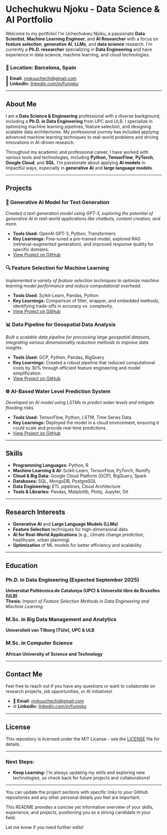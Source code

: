# Uchechukwu Njoku - Data Science & AI Portfolio

Welcome to my portfolio! I'm Uchechukwu Njoku, a passionate **Data Scientist**, **Machine Learning Engineer**, and **AI Researcher** with a focus on **feature selection**, **generative AI**, **LLMs**, and **data science** research. I'm currently a **Ph.D. researcher** specializing in **Data Engineering** and have experience in data science, machine learning, and cloud technologies.

### 📍 **Location:** Barcelona, Spain  
📧 **Email:** [njokuuchechi@gmail.com](mailto:njokuuchechi@gmail.com)  
🔗 **LinkedIn:** [linkedin.com/in/funjoku](https://www.linkedin.com/in/funjoku)

---

## About Me

I am a **Data Science & Engineering** professional with a diverse background, including a **Ph.D. in Data Engineering** from UPC and ULB. I specialize in optimizing machine learning pipelines, feature selection, and designing scalable data architectures. My professional journey has included applying advanced machine learning techniques to real-world problems and driving innovations in AI-driven research.

Throughout my academic and professional career, I have worked with various tools and technologies, including **Python**, **TensorFlow**, **PyTorch**, **Google Cloud**, and **SQL**. I'm passionate about applying **AI models** in impactful ways, especially in **generative AI** and **large language models**.

---

## Projects

### 🧠 **Generative AI Model for Text Generation**
*Created a text-generation model using GPT-3, exploring the potential of generative AI in real-world applications like chatbots, content creation, and more.*
- **Tools Used:** OpenAI GPT-3, Python, Transformers
- **Key Learnings:** Fine-tuned a pre-trained model, explored RAG (retrieval-augmented generation), and improved response quality for specific domains.
- [View Project on GitHub](https://github.com/yourusername/project-name)

### 🔍 **Feature Selection for Machine Learning**
*Implemented a variety of feature selection techniques to optimize machine learning model performance and reduce computational overhead.*
- **Tools Used:** Scikit-Learn, Pandas, Python
- **Key Learnings:** Comparison of filter, wrapper, and embedded methods, identifying trade-offs in accuracy vs. complexity.
- [View Project on GitHub](https://github.com/yourusername/project-name)

### 📊 **Data Pipeline for Geospatial Data Analysis**
*Built a scalable data pipeline for processing large geospatial datasets, integrating various dimensionality reduction methods to improve data insights.*
- **Tools Used:** GCP, Python, Pandas, BigQuery
- **Key Learnings:** Created a robust pipeline that reduced computational costs by 30% through efficient feature engineering and model simplification.
- [View Project on GitHub](https://github.com/yourusername/project-name)

### 🌐 **AI-Based Water Level Prediction System**
*Developed an AI model using LSTMs to predict water levels and mitigate flooding risks.*
- **Tools Used:** TensorFlow, Python, LSTM, Time Series Data
- **Key Learnings:** Deployed the model in a cloud environment, ensuring it could scale and provide real-time predictions.
- [View Project on GitHub](https://github.com/yourusername/project-name)

---

## Skills

- **Programming Languages:** Python, R
- **Machine Learning & AI:** Scikit-Learn, TensorFlow, PyTorch, NumPy
- **Cloud & Big Data:** Google Cloud Platform (GCP), BigQuery, Spark
- **Databases:** SQL, MongoDB, PostgreSQL
- **Data Engineering:** ETL pipelines, Cloud Architecture
- **Tools & Libraries:** Pandas, Matplotlib, Plotly, Jupyter, Git

---

## Research Interests

- **Generative AI** and **Large Language Models (LLMs)**
- **Feature Selection** techniques for high-dimensional data
- **AI for Real-World Applications** (e.g., climate change prediction, healthcare, urban planning)
- **Optimization** of ML models for better efficiency and scalability

---

## Education

### Ph.D. in Data Engineering (Expected September 2025)  
**Universitat Politècnica de Catalunya (UPC) & Université libre de Bruxelles (ULB)**  
**Thesis:** *Impact of Feature Selection Methods in Data Engineering and Machine Learning*

### M.Sc. in Big Data Management and Analytics  
**Universiteit van Tilburg (TU/e), UPC & ULB**

### M.Sc. in Computer Science  
**African University of Science and Technology**

---

## Contact Me

Feel free to reach out if you have any questions or want to collaborate on research projects, job opportunities, or AI initiatives!

- 📧 **Email:** [njokuuchechi@gmail.com](mailto:njokuuchechi@gmail.com)  
- 🌐 **LinkedIn:** [linkedin.com/in/funjoku](https://www.linkedin.com/in/funjoku)

---

## License

This repository is licensed under the MIT License - see the [LICENSE](LICENSE) file for details.

---

### Next Steps:
- **Keep Learning:** I'm always updating my skills and exploring new technologies, so check back for future projects and collaborations!

---

You can update the project sections with specific links to your GitHub repositories and any other personal details you feel are important.

This README provides a concise yet informative overview of your skills, experience, and projects, positioning you as a strong candidate in your field.

Let me know if you need further edits!
